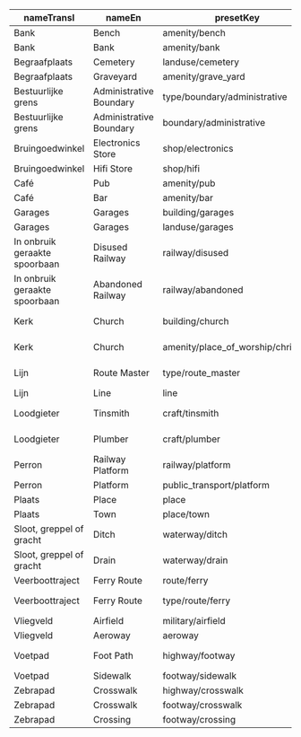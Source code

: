 |nameTransl|nameEn|presetKey|searchable|icon|tags0|tags1|tags2|tags3|tags4|geometryArea|geometryLine|geometryPoint|geometryVertex|geometryRelation|
| ------ | ------ | ------ | ------ | ------ | ------ | ------ | ------ | ------ | ------ | ------ | ------ | ------ | ------ | ------ |
|Bank|Bench|amenity/bench| | |amenity=bench| | | | | |line|point|vertex| |
|Bank|Bank|amenity/bank| |bank|amenity=bank| | | | |area| |point| | |
|Begraafplaats|Cemetery|landuse/cemetery| |cemetery|landuse=cemetery| | | | |area| |point|vertex| |
|Begraafplaats|Graveyard|amenity/grave_yard| |cemetery|amenity=grave_yard| | | | |area| |point| | |
|Bestuurlijke grens|Administrative Boundary|type/boundary/administrative| |boundary|type=boundary|boundary=administrative| | | | | | | |relation|
|Bestuurlijke grens|Administrative Boundary|boundary/administrative| | |boundary=administrative| | | | | |line| | | |
|Bruingoedwinkel|Electronics Store|shop/electronics| |shop|shop=electronics| | | | |area| |point| | |
|Bruingoedwinkel|Hifi Store|shop/hifi| |shop|shop=hifi| | | | |area| |point| | |
|Café|Pub|amenity/pub| |beer|amenity=pub| | | | |area| |point| | |
|Café|Bar|amenity/bar| |bar|amenity=bar| | | | |area| |point| | |
|Garages|Garages|building/garages| |warehouse|building=garages| | | | |area| |point| | |
|Garages|Garages|landuse/garages| | |landuse=garages| | | | |area| | | | |
|In onbruik geraakte spoorbaan|Disused Railway|railway/disused| |railway-disused|railway=disused| | | | | |line| | | |
|In onbruik geraakte spoorbaan|Abandoned Railway|railway/abandoned| |railway-abandoned|railway=abandoned| | | | | |line| | | |
|Kerk|Church|building/church| |place-of-worship|building=church| | | | |area| |point| | |
|Kerk|Church|amenity/place_of_worship/christian| |religious-christian|amenity=place_of_worship|religion=christian| | | |area| |point| | |
|Lijn|Route Master|type/route_master| |route-master|type=route_master| | | | | | | | |relation|
|Lijn|Line|line| | | | | | | | |line| | | |
|Loodgieter|Tinsmith|craft/tinsmith| |marker-stroked|craft=tinsmith| | | | |area| |point| | |
|Loodgieter|Plumber|craft/plumber| |marker-stroked|craft=plumber| | | | |area| |point| | |
|Perron|Railway Platform|railway/platform| | |railway=platform| | | | |area|line|point|vertex| |
|Perron|Platform|public_transport/platform| | |public_transport=platform| | | | |area|line|point|vertex| |
|Plaats|Place|place| | |place=*| | | | |area| |point|vertex| |
|Plaats|Town|place/town| |town|place=town| | | | |area| |point| | |
|Sloot, greppel of gracht|Ditch|waterway/ditch| |waterway-ditch|waterway=ditch| | | | | |line| | | |
|Sloot, greppel of gracht|Drain|waterway/drain| |waterway-stream|waterway=drain| | | | | |line| | | |
|Veerboottraject|Ferry Route|route/ferry| |ferry|route=ferry| | | | | |line| | | |
|Veerboottraject|Ferry Route|type/route/ferry| |route-ferry|type=route|route=ferry| | | | | | | |relation|
|Vliegveld|Airfield|military/airfield| |airfield|military=airfield| | | | |area| |point|vertex| |
|Vliegveld|Aeroway|aeroway| |airport|aeroway=*| | | | |area|line|point|vertex| |
|Voetpad|Foot Path|highway/footway| |highway-footway|highway=footway| | | | |area|line| | | |
|Voetpad|Sidewalk|footway/sidewalk| | |highway=footway|footway=sidewalk| | | | |line| | | |
|Zebrapad|Crosswalk|highway/crosswalk| | |highway=crossing|crossing=zebra| | | | | | |vertex| |
|Zebrapad|Crosswalk|footway/crosswalk| | |highway=footway|footway=crossing|crossing=zebra| | | |line| | | |
|Zebrapad|Crossing|footway/crossing| | |highway=footway|footway=crossing| | | | |line| | | |
